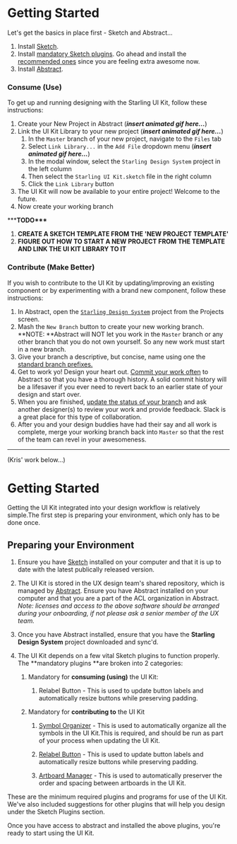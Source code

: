 # Getting Started

Let's get the basics in place first - Sketch and Abstract...

1. Install [Sketch](https://www.sketchapp.com/).
2. Install [mandatory Sketch plugins](/sketch-plugins.md#sketch-plugins-mandatory). Go ahead and install the [recommended ones](/sketch-plugins.md#sketch-plugins-optional) since you are feeling extra awesome now.
3. Install [Abstract](https://www.goabstract.com/).

### Consume \(Use\)

To get up and running designing with the Starling UI Kit, follow these instructions:

1. Create your New Project in Abstract \(_**insert animated gif here...**_\)
2. Link the UI Kit Library to your new project \(_**insert animated gif here...**_\)
   1. In the `Master` branch of your new project, navigate to the `Files` tab
   2. Select `Link Library...` in the `Add File` dropdown menu \(_**insert animated gif here...**_\)
   3. In the modal window, select the `Starling Design System` project in the left column
   4. Then select the `Starling UI Kit.sketch` file in the right column
   5. Click the `Link Library` button
3. The UI Kit will now be available to your entire project! Welcome to the future.
4. Now create your working branch

\*\*\***TODO\*\*\***

1. **CREATE A SKETCH TEMPLATE FROM THE 'NEW PROJECT TEMPLATE'**
2. **FIGURE OUT HOW TO START A NEW PROJECT FROM THE TEMPLATE AND LINK THE UI KIT LIBRARY TO IT**

### Contribute \(Make Better\)

If you wish to contribute to the UI Kit by updating/improving an existing component or by experimenting with a brand new component, follow these instructions:

1. In Abstract, open the [`Starling Design System`](https://share.goabstract.com/2a3f637c-1f60-47a1-887e-dbd002f44b18) project from the Projects screen.
2. Mash the `New Branch` button to create your new working branch. **NOTE: **Abstract will NOT let you work in the `Master` branch or any other branch that you do not own yourself. So any new work must start in a new branch.
3. Give your branch a descriptive, but concise, name using one the [standard branch prefixes.](/abstract-guidelines-and-best-practices.md#abstract-name)
4. Get to work yo! Design your heart out. [Commit your work often](/abstract-guidelines-and-best-practices.md#abstract-commit) to Abstract so that you have a thorough history. A solid commit history will be a lifesaver if you ever need to revert back to an earlier state of your design and start over.
5. When you are finished, [update the status of your branch](/abstract-guidelines-and-best-practices.md#abstract-status) and ask another designer\(s\) to review your work and provide feedback. Slack is a great place for this type of collaboration.
6. After you and your design buddies have had their say and all work is complete, merge your working branch back into `Master` so that the rest of the team can revel in your awesomeness.

---

\(Kris' work below...\)

# Getting Started

Getting the UI Kit integrated into your design workflow is relatively simple.The first step is preparing your environment, which only has to be done once.

## Preparing your Environment

1. Ensure you have [Sketch](https://www.sketchapp.com/) installed on your computer and that it is up to date with the latest publically released version.
2. The UI Kit is stored in the UX design team's shared repository, which is managed by [Abstract](https://www.goabstract.com/). Ensure you have Abstract installed on your computer and that you are a part of the ACL organization in Abstract.  
   _Note: licenses and access to the above software should be arranged during your onboarding, if not please ask a senior member of the UX team._

3. Once you have Abstract installed, ensure that you have the **Starling Design System** project downloaded and sync'd.

4. The UI Kit depends on a few vital Sketch plugins to function properly. The **mandatory plugins **are broken into 2 categories:

   1. Mandatory for **consuming \(using\)** the UI Kit:

      1. Relabel Button - This is used to update button labels and automatically resize buttons while preserving padding.

   2. Mandatory for **contributing to** the UI Kit

      1. [Symbol Organizer](#) - This is used to automatically organize all the symbols in the UI Kit.This is required, and should be run as part of your process when updating the UI Kit.

      2. [Relabel Button](#) - This is used to update button labels and automatically resize buttons while preserving padding.

      3. [Artboard Manager](#) - This is used to automatically preserver the order and spacing between artboards in the UI Kit.

These are the minimum required plugins and programs for use of the UI Kit. We've also included suggestions for other plugins that will help you design under the Sketch Plugins section.

Once you have access to abstract and installed the above plugins, you're ready to start using the UI Kit.

